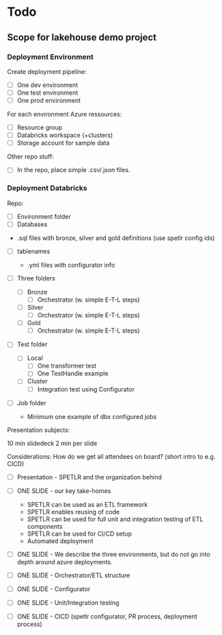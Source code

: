 # Todo

## Scope for lakehouse demo project


### Deployment Environment
Create deployment pipeline:
* [ ] One dev environment
* [ ] One test environment
* [ ] One prod environment

For each environment Azure ressources:
* [ ] Resource group
* [ ] Databricks workspace (+clusters)
* [ ] Storage account for sample data

Other repo stuff:
* [ ]  In the repo, place simple .csv/.json files.

### Deployment Databricks
Repo:
* [ ] Environment folder
 * [ ] Databases
  * .sql files with bronze, silver and gold definitions (use spetlr config ids) 
 * [ ] tablenames
   * .yml files with configurator info    

* [ ] Three folders
  * [ ] Bronze
    * [ ] Orchestrator (w. simple E-T-L steps)
  * [ ] Silver
    * [ ] Orchestrator (w. simple E-T-L steps)
  * [ ] Gold
    * [ ] Orchestrator (w. simple E-T-L steps)
* [ ] Test folder
  * [ ] Local
    * [ ] One transformer test
    * [ ] One TestHandle example
  * [ ] Cluster
    * [ ] Integration test using Configurator
* [ ] Job folder
  * Minimum one example of dbx configured jobs
     

Presentation subjects:

10 min slidedeck
2 min per slide

Considerations: How do we get all attendees on board? (short intro to e.g. CICD)

* [ ] Presentation - SPETLR and the organization behind
* [ ] ONE SLIDE - our key take-homes
   * SPETLR can be used as an ETL framework
   * SPETLR enables reusing of code
   * SPETLR can be used for full unit and integration testing of ETL components
   * SPETLR can be used for CI/CD setup
   * Automated deployment
* [ ] ONE SLIDE - We describe the three environments, but do not go into depth around azure deployments.
* [ ] ONE SLIDE - Orchestrator/ETL structure
* [ ] ONE SLIDE - Configurator 
* [ ] ONE SLIDE - Unit/Integration testing
* [ ] ONE SLIDE - CICD (spetlr configurator, PR process, deployment process)




